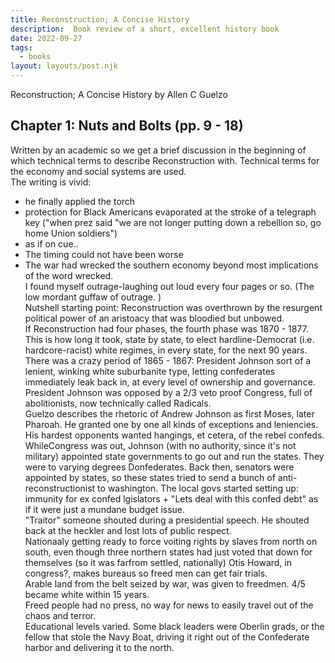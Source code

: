```yaml
---
title: Reconstruction; A Concise History  
description:  Book review of a short, excellent history book  
date: 2022-09-27
tags:
  - books
layout: layouts/post.njk
---
```

Reconstruction; A Concise History by Allen C Guelzo  

##  Chapter 1: Nuts and Bolts  (pp. 9 - 18)  

Written by an academic so we get a brief discussion in the beginning of which technical terms to describe Reconstruction with.  Technical terms for the economy and social systems are used.  
The writing is vivid:  
* he finally applied the torch
* protection for Black Americans evaporated at the stroke of a telegraph key ("when prez said "we are not longer putting down a rebellion so, go home Union soldiers")
* as if on cue..
* The timing could not have been worse  
* The war had wrecked the southern economy beyond most implications of the word wrecked.  
I found myself outrage-laughing out loud every four pages or so.   (The low mordant guffaw of outrage.  )  
Nutshell starting point: Reconstruction was overthrown by the resurgent political power of an aristoacy that was bloodied but unbowed.  
If Reconstruction had four phases, the fourth phase was 1870 - 1877.  This is how long it took, state by state, to elect hardline-Democrat (i.e. hardcore-racist) white regimes, in every state, for the next 90 years.  
There was a crazy period of 1865 - 1867: President Johnson sort of a lenient, winking white suburbanite type, letting confederates immediately leak back in, at every level of ownership and governance.  
President Johnson was opposed by a 2/3 veto proof Congress, full of abolitionists, now technically called Radicals.  
Guelzo describes the rhetoric of Andrew Johnson as first Moses, later Pharoah.  He granted one by one all kinds of exceptions and leniencies.   His hardest opponents wanted hangings, et cetera, of the rebel confeds.    
WhileCongress was out, Johnson (with no authority, since it's not military) appointed state governments to go out and run the states.  They were to varying degrees Donfederates.
Back then, senators were appointed by states, so these states tried to send a bunch of anti-reconstructionist to washington.
The local govs started setting up: immunity for ex confed lgislators + "Lets deal with this confed debt" as if it were just a mundane budget issue.  
"Traitor" someone shouted during a presidential speech. He shouted back at the heckler and lost lots of public respect.  
Nationaaly getting ready to force voiting rights by slaves from north on south, even though three northern states had just voted that down for themselves (so it was farfrom settled, nationally)
Otis Howard, in congress?, makes bureaus so freed men can get fair trials.  
Arable land from the belt seized by war, was given to freedmen.  4/5 became white within 15 years.  
Freed people had no press, no way for news to easily travel out of the chaos and terror.  
Educational levels varied. Some black leaders were Oberlin grads, or the fellow that stole the Navy Boat, driving it right out of the Confederate harbor and delivering it to the north.